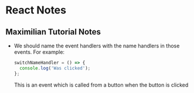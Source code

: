 # React Notes

## Maximilian Tutorial Notes

- We should name the event handlers with the name handlers in those events. For example:

  ```javascript
  switchNameHandler = () => {
    console.log('Was clicked');
  };
  ```

  This is an event which is called from a button when the button is clicked
